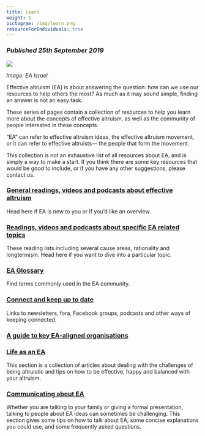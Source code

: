 ```yaml
---
title: Learn
weight: 1
pictogram: /img/learn.png
resourceForIndividuals: true
---
```

### _Published 25th September 2019_

<p class="large_image_wrapper">
<img src="/img/learneaisrael.png" />
</p>

_Image: EA Israel_ 

Effective altruism (EA) is about answering the question: how can we use our resources to help others the most? As much as it may sound simple, finding an answer is not an easy task.

These series of pages contain a collection of resources to help you learn more about the concepts of effective altruism, as well as the community of people interested in these concepts. 

“EA” can refer to effective altruism ideas, the effective altruism movement, or it can refer to effective altruists— the people that form the movement. 

This collection is not an exhaustive list of all resources about EA, and is simply a way to make a start. If you think there are some key resources that would be good to include, or if you have any other suggestions, please contact us. 

### [General readings, videos and podcasts about effective altruism](/learn/about-ea/)
Head here if EA is new to you or if you’d like an overview.

### [Readings, videos and podcasts about specific EA related topics](/learn/reading-lists/) 
These reading lists including several cause areas, rationality and longtermism. Head here if you want to dive into a particular topic. 

### [EA Glossary](/learn/glossary/)
Find terms commonly used in the EA community.

### [Connect and keep up to date](/learn/connect/) 
Links to newsletters, fora, Facebook groups, podcasts and other ways of keeping connected. 

### [A guide to key EA-aligned organisations](/learn/orgs/)


### [Life as an EA](/learn/life)
This section is a collection of articles about dealing with the challenges of being altruistic and tips on how to be effective, happy and balanced with your altruism. 

### [Communicating about EA](/learn/communicating-ea/)
Whether you are talking to your family or giving a formal presentation, talking to people about EA ideas can sometimes be challenging. This section gives some tips on how to talk about EA, some concise explanations you could use, and some frequently asked questions. 

